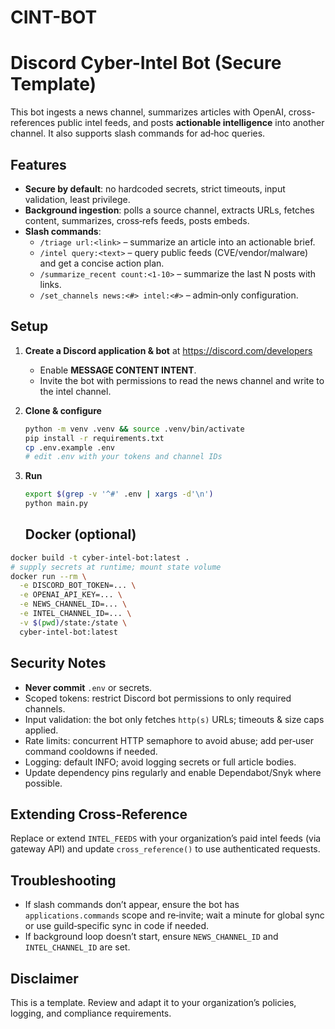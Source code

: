 # CINT-BOT

# Discord Cyber-Intel Bot (Secure Template)

This bot ingests a news channel, summarizes articles with OpenAI, cross-references public intel feeds, and posts **actionable intelligence** into another channel. It also supports slash commands for ad‑hoc queries.

## Features
- **Secure by default**: no hardcoded secrets, strict timeouts, input validation, least privilege.
- **Background ingestion**: polls a source channel, extracts URLs, fetches content, summarizes, cross‑refs feeds, posts embeds.
- **Slash commands**:
  - `/triage url:<link>` – summarize an article into an actionable brief.
  - `/intel query:<text>` – query public feeds (CVE/vendor/malware) and get a concise action plan.
  - `/summarize_recent count:<1-10>` – summarize the last N posts with links.
  - `/set_channels news:<#> intel:<#>` – admin‑only configuration.

## Setup
1. **Create a Discord application & bot** at https://discord.com/developers
   - Enable **MESSAGE CONTENT INTENT**.
   - Invite the bot with permissions to read the news channel and write to the intel channel.
2. **Clone & configure**
   ```bash
   python -m venv .venv && source .venv/bin/activate
   pip install -r requirements.txt
   cp .env.example .env
   # edit .env with your tokens and channel IDs
   ```
3. **Run**
   ```bash
   export $(grep -v '^#' .env | xargs -d'\n')
   python main.py
   ```

   ## Docker (optional)
```bash
docker build -t cyber-intel-bot:latest .
# supply secrets at runtime; mount state volume
docker run --rm \
  -e DISCORD_BOT_TOKEN=... \
  -e OPENAI_API_KEY=... \
  -e NEWS_CHANNEL_ID=... \
  -e INTEL_CHANNEL_ID=... \
  -v $(pwd)/state:/state \
  cyber-intel-bot:latest
```


## Security Notes
- **Never commit** `.env` or secrets.
- Scoped tokens: restrict Discord bot permissions to only required channels.
- Input validation: the bot only fetches `http(s)` URLs; timeouts & size caps applied.
- Rate limits: concurrent HTTP semaphore to avoid abuse; add per‑user command cooldowns if needed.
- Logging: default INFO; avoid logging secrets or full article bodies.
- Update dependency pins regularly and enable Dependabot/Snyk where possible.

## Extending Cross‑Reference
Replace or extend `INTEL_FEEDS` with your organization’s paid intel feeds (via gateway API) and update `cross_reference()` to use authenticated requests.

## Troubleshooting
- If slash commands don’t appear, ensure the bot has `applications.commands` scope and re‑invite; wait a minute for global sync or use guild‑specific sync in code if needed.
- If background loop doesn’t start, ensure `NEWS_CHANNEL_ID` and `INTEL_CHANNEL_ID` are set.

## Disclaimer
This is a template. Review and adapt it to your organization’s policies, logging, and compliance requirements.
